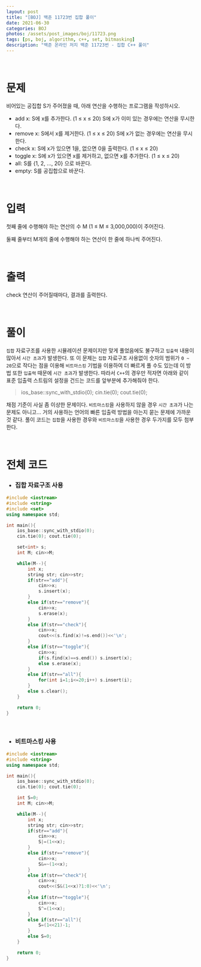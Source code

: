 ```yaml
---
layout: post
title: "[BOJ] 백준 11723번 집합 풀이"
date: 2021-06-30
categories: BOJ
photos: /assets/post_images/boj/11723.png
tags: [ps, boj, algorithm, c++, set, bitmasking]
description: "백준 온라인 저지 백준 11723번 - 집합 C++ 풀이"
---
```


<br>

# 문제

비어있는 공집합 S가 주어졌을 때, 아래 연산을 수행하는 프로그램을 작성하시오.

- add x: S에 x를 추가한다. (1 ≤ x ≤ 20) S에 x가 이미 있는 경우에는 연산을 무시한다.
- remove x: S에서 x를 제거한다. (1 ≤ x ≤ 20) S에 x가 없는 경우에는 연산을 무시한다.
- check x: S에 x가 있으면 1을, 없으면 0을 출력한다. (1 ≤ x ≤ 20)
- toggle x: S에 x가 있으면 x를 제거하고, 없으면 x를 추가한다. (1 ≤ x ≤ 20)
- all: S를 {1, 2, ..., 20} 으로 바꾼다.
- empty: S를 공집합으로 바꾼다.

<br>

# 입력

첫째 줄에 수행해야 하는 연산의 수 M (1 ≤ M ≤ 3,000,000)이 주어진다.

둘째 줄부터 M개의 줄에 수행해야 하는 연산이 한 줄에 하나씩 주어진다.

<br>

# 출력

check 연산이 주어질때마다, 결과를 출력한다.

<br>

# 풀이

`집합` 자료구조를 사용한 시뮬레이션 문제이지만 맞게 풀었음에도 불구하고 `입출력` 내용이 많아서 `시간 초과`가 발생한다. 또 이 문제는 `집합` 자료구조 사용없이 숫자의 범위가 `0 ~ 20`으로 작다는 점을 이용해 `비트마스킹` 기법을 이용하여 더 빠르게 풀 수도 있는데 이 방법 또한 `입출력` 때문에 `시간 초과`가 발생한다. 따라서 `C++`의 경우만 적자면 아래와 같이 표준 입출력 스트림의 설정을 건드는 코드를 앞부분에 추가해줘야 한다.

> ios_base::sync_with_stdio(0); cin.tie(0); cout.tie(0);

채점 기준이 사실 좀 이상한 문제이다. `비트마스킹`을 사용하지 않을 경우 `시간 초과`가 나는 문제도 아니고... 거의 사용하는 언어의 빠른 입출력 방법을 아는지 묻는 문제에 가까운 것 같다. 풀이 코드는 `집합`을 사용한 경우와 `비트마스킹`을 사용한 경우 두가지를 모두 첨부한다.

<br>

# 전체 코드

- ### 집합 자료구조 사용

```c++
#include <iostream>
#include <string>
#include <set>
using namespace std;

int main(){
    ios_base::sync_with_stdio(0);
    cin.tie(0); cout.tie(0);

    set<int> s;
    int M; cin>>M;

    while(M--){
        int x;
        string str; cin>>str;
        if(str=="add"){
            cin>>x;
            s.insert(x);
        }
        else if(str=="remove"){
            cin>>x;
            s.erase(x);
        }
        else if(str=="check"){
            cin>>x;
            cout<<(s.find(x)!=s.end())<<'\n';
        }
        else if(str=="toggle"){
            cin>>x;
            if(s.find(x)==s.end()) s.insert(x);
            else s.erase(x);
        }
        else if(str=="all"){
            for(int i=1;i<=20;i++) s.insert(i);
        }
        else s.clear();
    }

    return 0;
}
```

<br>

- ### 비트마스킹 사용

```c++
#include <iostream>
#include <string>
using namespace std;

int main(){
    ios_base::sync_with_stdio(0);
    cin.tie(0); cout.tie(0);

    int S=0;
    int M; cin>>M;

    while(M--){
        int x;
        string str; cin>>str;
        if(str=="add"){
            cin>>x;
            S|=(1<<x);
        }
        else if(str=="remove"){
            cin>>x;
            S&=~(1<<x);
        }
        else if(str=="check"){
            cin>>x;
            cout<<(S&(1<<x)?1:0)<<'\n';
        }
        else if(str=="toggle"){
            cin>>x;
            S^=(1<<x);
        }
        else if(str=="all"){
            S=(1<<21)-1;
        }
        else S=0;
    }

    return 0;
}
```
